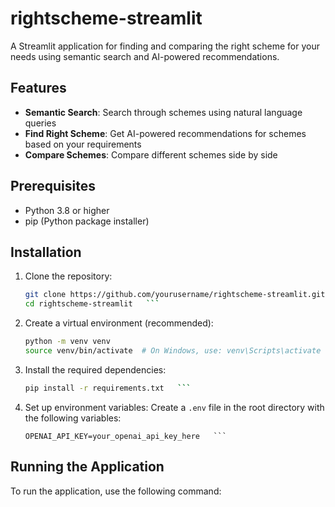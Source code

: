 # rightscheme-streamlit

A Streamlit application for finding and comparing the right scheme for your needs using semantic search and AI-powered recommendations.

## Features

- **Semantic Search**: Search through schemes using natural language queries
- **Find Right Scheme**: Get AI-powered recommendations for schemes based on your requirements
- **Compare Schemes**: Compare different schemes side by side

## Prerequisites

- Python 3.8 or higher
- pip (Python package installer)

## Installation

1. Clone the repository:
   ```bash
   git clone https://github.com/yourusername/rightscheme-streamlit.git
   cd rightscheme-streamlit   ```

2. Create a virtual environment (recommended):
   ```bash
   python -m venv venv
   source venv/bin/activate  # On Windows, use: venv\Scripts\activate   ```

3. Install the required dependencies:
   ```bash
   pip install -r requirements.txt   ```

4. Set up environment variables:
   Create a `.env` file in the root directory with the following variables:
   ```plaintext
   OPENAI_API_KEY=your_openai_api_key_here   ```

## Running the Application

To run the application, use the following command:
